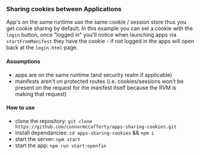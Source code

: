 ### Sharing cookies between Applications

App's on the same runtime use the same cookie / session store thus you get cookie sharing by default. In this example you can set a cookie with the `login` button, once "logged in" you'll notice when launching apps via `startFromManifest` they have the cookie - if not logged in the apps will open back at the `login.html` page.

#### Assumptions

- apps are on the same runtime (and security realm if applicable)
- manifests aren't on protected routes (i.e. cookies/sessions won't be present on the request for the manifest itself because the RVM is making that request)

#### How to use

- clone the repository: `git clone https://github.com/connormccafferty/apps-sharing-cookies.git`
- install dependancies: `cd apps-sharing-cookies` && `npm i`
- start the server: `npm start`
- start the app: `npm run start:openfin`
